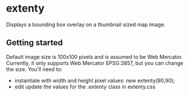 # extenty
Displays a bounding box overlay on a thumbnail sized map image. 

## Getting started

Default image size is 100x100 pixels and is assumed to be Web Mercator. 
Currently, it only supports Web Mercator EPSG:3857, but you can change the size. You'll need to: 

- instantiate with width and height pixel values: new extenty(90,90);
- edit update the values for the .extenty class in extenty.css